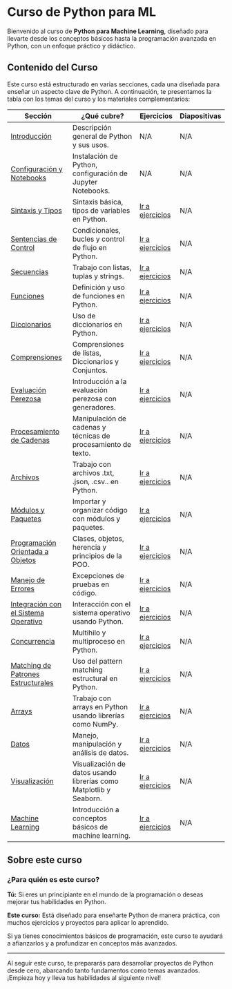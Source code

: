 # Curso de Python para ML

Bienvenido al curso de **Python para Machine Learning**, diseñado para llevarte desde los conceptos básicos hasta la programación avanzada en Python, con un enfoque práctico y didáctico.


## Contenido del Curso

Este curso está estructurado en varias secciones, cada una diseñada para enseñar un aspecto clave de Python. A continuación, te presentamos la tabla con los temas del curso y los materiales complementarios:

| **Sección** | **¿Qué cubre?** | **Ejercicios** | **Diapositivas** |
| ----- | ----- | ----- | ----- |
| [Introducción](./Lecciones/Lec00_Intro_Python.ipynb) | Descripción general de Python y sus usos. | N/A | N/A |
| [Configuración y Notebooks](./Lecciones/Lec01_Jupyter_Colab.ipynb) | Instalación de Python, configuración de Jupyter Notebooks. | N/A | N/A |
| [Sintaxis y Tipos](./Lecciones/Lec02_Sintaxis_Tipos.ipynb) | Sintaxis básica, tipos de variables en Python. | [Ir a ejercicios](#) | N/A |
| [Sentencias de Control](./Lecciones/Lec03_Sentencias_Control.ipynb) | Condicionales, bucles y control de flujo en Python. | [Ir a ejercicios](#) | N/A |
| [Secuencias](./Lecciones/Lec04_Secuencias.ipynb) | Trabajo con listas, tuplas y strings. | [Ir a ejercicios](#) | N/A |
| [Funciones](./Lecciones/Lec05_Funciones.ipynb) | Definición y uso de funciones en Python. | [Ir a ejercicios](#) | N/A |
| [Diccionarios](./Lecciones/Lec06_Diccionarios.ipynb) | Uso de diccionarios en Python. | [Ir a ejercicios](https://colab.research.google.com/github/JuanFranco-hub/Python-Tutorial-for-ML/blob/main/Ejercicios/Diccionario.ipynb) | N/A |
| [Comprensiones](./Lecciones/Lec07_Comprensiones.ipynb) | Comprensiones de listas, Diccionarios y Conjuntos. | [Ir a ejercicios](#) | N/A |
| [Evaluación Perezosa](./Lecciones/Lec08_Evaluacion_Perezosa.ipynb) | Introducción a la evaluación perezosa con generadores. | [Ir a ejercicios](#) | N/A |
| [Procesamiento de Cadenas](./Lecciones/Lec09_Procesamiento_Cadenas.ipynb) | Manipulación de cadenas y técnicas de procesamiento de texto. | [Ir a ejercicios](#) | N/A |
| [Archivos](./Lecciones/Lec10_Archivos.ipynb) | Trabajo con archivos .txt, .json, .csv.. en Python. | [Ir a ejercicios](#) | N/A |
| [Módulos y Paquetes](./Lecciones/Lec11_Modulos_Paquetes.ipynb) | Importar y organizar código con módulos y paquetes. | [Ir a ejercicios](#) | N/A |
| [Programación Orientada a Objetos](./Lecciones/Lec12_POO.ipynb) | Clases, objetos, herencia y principios de la POO. | [Ir a ejercicios](#) | N/A |
| [Manejo de Errores](./Lecciones/Lec13_Manejo_Errores.ipynb) | Excepciones de pruebas en código. | [Ir a ejercicios](#) | N/A |
| [Integración con el Sistema Operativo](./Lecciones/) | Interacción con el sistema operativo usando Python. | [Ir a ejercicios](#) | N/A |
| [Concurrencia](./Lecciones/) | Multihilo y multiproceso en Python. | [Ir a ejercicios](#) | N/A |
| [Matching de Patrones Estructurales](./Lecciones/) | Uso del pattern matching estructural en Python. | [Ir a ejercicios](#) | N/A |
| [Arrays](./Lecciones/) | Trabajo con arrays en Python usando librerías como NumPy. | [Ir a ejercicios](#) | N/A |
| [Datos](./Lecciones/) | Manejo, manipulación y análisis de datos. | [Ir a ejercicios](#) | N/A |
| [Visualización](./Lecciones/) | Visualización de datos usando librerías como Matplotlib y Seaborn. | [Ir a ejercicios](#) | N/A |
| [Machine Learning](./Lecciones/) | Introducción a conceptos básicos de machine learning. | [Ir a ejercicios](#) | N/A |

## Sobre este curso

### ¿Para quién es este curso?

**Tú:** Si eres un principiante en el mundo de la programación o deseas mejorar tus habilidades en Python.

**Este curso:** Está diseñado para enseñarte Python de manera práctica, con muchos ejercicios y proyectos para aplicar lo aprendido.

Si ya tienes conocimientos básicos de programación, este curso te ayudará a afianzarlos y a profundizar en conceptos más avanzados.

---

Al seguir este curso, te prepararás para desarrollar proyectos de Python desde cero, abarcando tanto fundamentos como temas avanzados. ¡Empieza hoy y lleva tus habilidades al siguiente nivel!
